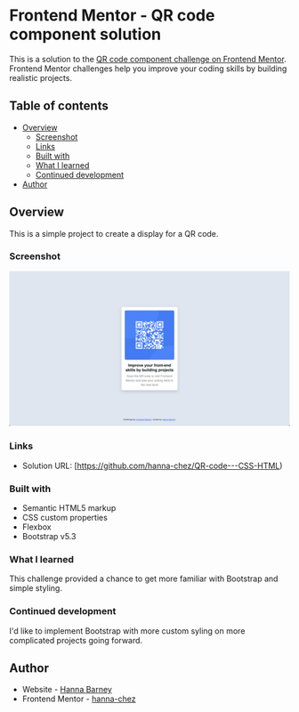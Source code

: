 # Frontend Mentor - QR code component solution

This is a solution to the [QR code component challenge on Frontend Mentor](https://www.frontendmentor.io/challenges/qr-code-component-iux_sIO_H). Frontend Mentor challenges help you improve your coding skills by building realistic projects. 

## Table of contents

- [Overview](#overview)
  - [Screenshot](#screenshot)
  - [Links](#links)
  - [Built with](#built-with)
  - [What I learned](#what-i-learned)
  - [Continued development](#continued-development)
- [Author](#author)



## Overview

This is a simple project to create a display for a QR code.

### Screenshot

![](./design/final-design.png)

### Links

- Solution URL: [https://github.com/hanna-chez/QR-code---CSS-HTML)


### Built with

- Semantic HTML5 markup
- CSS custom properties
- Flexbox
- Bootstrap v5.3

### What I learned

This challenge provided a chance to get more familiar with Bootstrap and simple styling.


### Continued development

I'd like to implement Bootstrap with more custom syling on more complicated projects going forward.


## Author

- Website - [Hanna Barney](https://github.com/hanna-chez)
- Frontend Mentor - [hanna-chez](https://www.frontendmentor.io/profile/hanna-chez)
